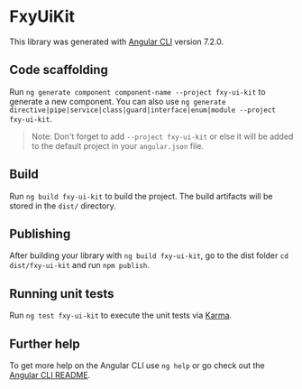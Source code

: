 # FxyUiKit

This library was generated with [Angular CLI](https://github.com/angular/angular-cli) version 7.2.0.

## Code scaffolding

Run `ng generate component component-name --project fxy-ui-kit` to generate a new component. You can also use `ng generate directive|pipe|service|class|guard|interface|enum|module --project fxy-ui-kit`.

> Note: Don't forget to add `--project fxy-ui-kit` or else it will be added to the default project in your `angular.json` file.

## Build

Run `ng build fxy-ui-kit` to build the project. The build artifacts will be stored in the `dist/` directory.

## Publishing

After building your library with `ng build fxy-ui-kit`, go to the dist folder `cd dist/fxy-ui-kit` and run `npm publish`.

## Running unit tests

Run `ng test fxy-ui-kit` to execute the unit tests via [Karma](https://karma-runner.github.io).

## Further help

To get more help on the Angular CLI use `ng help` or go check out the [Angular CLI README](https://github.com/angular/angular-cli/blob/master/README.md).
